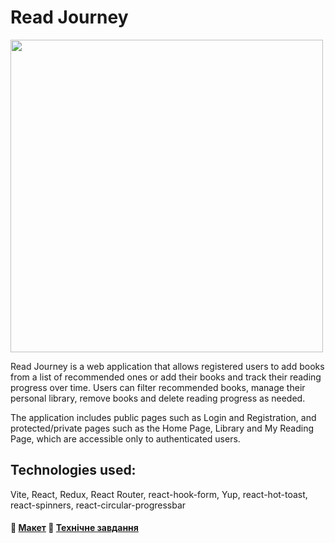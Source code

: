 # Read Journey

<img src="https://read-journey-black.vercel.app/screenshot.jpg" width="500">

Read Journey is a web application that allows registered users to add books from a list of recommended ones or add their books and track their reading progress over time. Users can filter recommended books, manage their personal library, remove books and delete reading progress as needed.

The application includes public pages such as Login and Registration, and protected/private pages such as the Home Page, Library and My Reading Page, which are accessible only to authenticated users.

## Technologies used:

Vite, React, Redux, React Router, react-hook-form, Yup, react-hot-toast, react-spinners, react-circular-progressbar

#### 🔗 [Макет](https://www.figma.com/file/z3m0rdBcEfLTJUBDkAKhWQ/BOOKS-READING?type=design&node-id=18743%3A4973&mode=design&t=Hi1KTaUJMogWXZzz-1) 🔗 [Технічне завдання](https://docs.google.com/spreadsheets/d/1_f4IZzXDs6QhQq3mOCOMktYasPW1XphdTO82rdrkyW8/edit?gid=1060862504#gid=1060862504)
